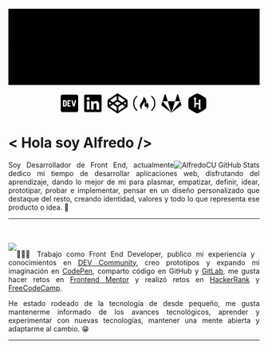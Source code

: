 ![I'm Alfredo](https://github.com/AlfredoCU/AlfredoCU/blob/master/img/Alfredo.gif)

<p align='center'>
  <a href="https://dev.to/alfredocu"><img height="40" src="https://github.com/AlfredoCU/AlfredoCU/blob/master/img/dev.svg"></a>&nbsp;&nbsp;
  <a href="https://mx.linkedin.com/in/alfredo-cu"><img height="40" src="https://github.com/AlfredoCU/AlfredoCU/blob/master/img/linkedin.svg"></a>&nbsp;&nbsp;
  <a href="https://codepen.io/alfredocu"><img height="40" src="https://github.com/AlfredoCU/AlfredoCU/blob/master/img/codepen.svg"></a>&nbsp;&nbsp;
  <a href="https://www.freecodecamp.org/alfredocu117"><img height="40" src="https://github.com/AlfredoCU/AlfredoCU/blob/master/img/free-code-camp.svg"></a>&nbsp;&nbsp;
  <a href="https://gitlab.com/Alfredo_CU7557"><img height="40" src="https://github.com/AlfredoCU/AlfredoCU/blob/master/img/gitlab.svg"></a>&nbsp;&nbsp;
  <a href="https://www.hackerrank.com/alfredo11cu"><img height="40" src="https://github.com/AlfredoCU/AlfredoCU/blob/master/img/hackerrank.svg"></a>
</p>

# < Hola soy Alfredo />

<a href="https://github.com/AlfredoCU?tab=repositories">
  <img align="right" src="https://github-readme-stats.vercel.app/api?username=AlfredoCU&show_icons=true&line_height=27&count_private=true&title_color=ffffff&text_color=c9cacc&icon_color=2bbc8a&bg_color=1d1f21" alt="AlfredoCU GitHub Stats" />
</a>

<p align="justify">Soy Desarrollador de Front End, actualmente dedico mi tiempo de desarrollar aplicaciones web, disfrutando del aprendizaje, dando lo mejor de mi para plasmar, empatizar, definir, idear, prototipar, probar e implementar, pensar en un diseño personalizado que destaque del resto, creando identidad, valores y todo lo que representa ese producto o idea. 💞<p>


---

</br>
</br>

<a href="https://github.com/AlfredoCU?tab=repositories">
  <img align="left" src="https://github-readme-stats.vercel.app/api/top-langs/?username=AlfredoCU&hide=asp,html&title_color=ffffff&text_color=c9cacc&icon_color=2bbc8a&bg_color=1d1f21" />
</a>

<p align="justify">👨🏻‍💻 Trabajo como Front End Developer, publico mi experiencia y conocimientos en <a href="https://dev.to/alfredocu">DEV Community</a>, creo prototipos y expando mi imaginación en <a href="https://codepen.io/alfredocu">CodePen</a>, comparto código en GitHub y <a href="https://gitlab.com/Alfredo_CU7557">GitLab</a>, me gusta hacer retos en <a href="https://www.frontendmentor.io/profile/AlfredoCU">Frontend Mentor</a> y realizó retos en <a href="https://www.hackerrank.com/alfredo11cu">HackerRank</a> y <a href="https://www.freecodecamp.org/alfredocu117">FreeCodeCamp</a>.</p>

<p align="justify">
He estado rodeado de la tecnología de desde pequeño, me gusta mantenerme informado de los avances tecnológicos, aprender y experimentar con nuevas tecnologías, mantener una mente abierta y adaptarme al cambio. 😁 </p>

---
